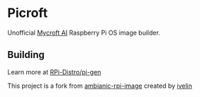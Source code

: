 # Picroft

Unofficial [Mycroft AI](https://github.com/MycroftAI) Raspberry Pi OS image builder. 

## Building  

Learn more at [RPi-Distro/pi-gen](https://github.com/RPi-Distro/pi-gen)

This project is a fork from [ambianic-rpi-image](https://github.com/ambianic/ambianic-rpi-image) created by [ivelin](https://github.com/ivelin)